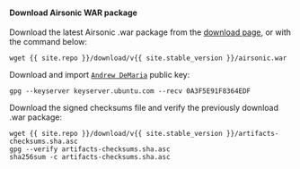 #### Download Airsonic WAR package

Download the latest Airsonic .war package from the [download page](https://github.com/airsonic/airsonic/releases/), or with the command below:

```
wget {{ site.repo }}/download/v{{ site.stable_version }}/airsonic.war
```

Download and import [`Andrew DeMaria`](https://github.com/muff1nman) public key:

```
gpg --keyserver keyserver.ubuntu.com --recv 0A3F5E91F8364EDF
```

Download the signed checksums file and verify the previously download .war package:

```
wget {{ site.repo }}/download/v{{ site.stable_version }}/artifacts-checksums.sha.asc
gpg --verify artifacts-checksums.sha.asc
sha256sum -c artifacts-checksums.sha.asc
```
